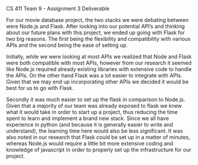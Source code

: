 CS 411 Team 9 - Assignment 3 Deliverable

For our movie database project, the two stacks we were debating between were Node.js and Flask. After looking into our potential API’s and thinking about our future plans with this project, we ended up going with Flask for two big reasons. The first being the flexibility and compatibility with various APIs and the second being the ease of setting up. 

Initially, while we were looking at most APIs we realized that Node and Flask were both compatible with most APIs, however from our research it seemed like Node.js required already existing libraries with extensive code to handle the APIs. On the other hand Flask was a lot easier to integrate with APIs. Given that we may end up incorporating other APIs we decided it would be best for us to go with Flask.

Secondly it was much easier to set up the flask in comparison to Node.js. Given that a majority of our team was already exposed to flask we knew what it would take in order to start up a project, thus reducing the time spent to learn and implement a brand new stack. Since we all have experience in python (and because it is generally easier to write and understand), the learning time here would also be less significant. It was also noted in our research that Flask could be set up in a matter of minutes, whereas Node.js would require a little bit more extensive coding and knowledge of javascript in order to properly set up the infrastructure for our project.


